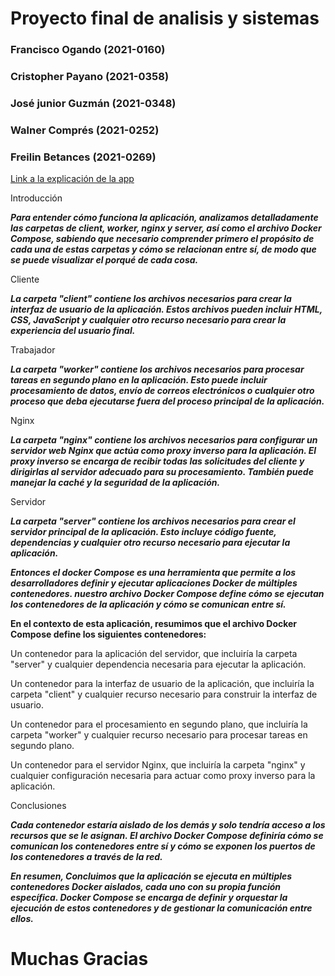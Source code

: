 # Proyecto final de analisis y sistemas
### Francisco Ogando (2021-0160)
### Cristopher Payano (2021-0358)
### José junior Guzmán (2021-0348)
### Walner Comprés (2021-0252) 
### Freilin Betances (2021-0269)

[Link a la explicación de la app](https://miucateciedu-my.sharepoint.com/personal/20210160_miucateci_edu_do/_layouts/15/onedrive.aspx?login_hint=20210160%40miucateci%2Eedu%2Edo&id=%2Fpersonal%2F20210160%5Fmiucateci%5Fedu%5Fdo%2FDocuments%2FAn%C3%A1lisis%20de%20sist%2FApp%2Eavi&parent=%2Fpersonal%2F20210160%5Fmiucateci%5Fedu%5Fdo%2FDocuments%2FAn%C3%A1lisis%20de%20sist)

<p> 
Introducción
<p/>

***Para entender cómo funciona la aplicación, analizamos detalladamente las carpetas de client, worker, nginx y server, así como el archivo Docker Compose, sabiendo que necesario comprender primero el propósito de cada una de estas carpetas y cómo se relacionan entre sí, de modo que se puede visualizar el porqué de cada cosa.***
<p> 
Cliente
<p/> 

***La carpeta "client" contiene los archivos necesarios para crear la interfaz de usuario de la aplicación. Estos archivos pueden incluir HTML, CSS, JavaScript y cualquier otro recurso necesario para crear la experiencia del usuario final.***
<p> 
Trabajador
<p/>

***La carpeta "worker" contiene los archivos necesarios para procesar tareas en segundo plano en la aplicación. Esto puede incluir procesamiento de datos, envío de correos electrónicos o cualquier otro proceso que deba ejecutarse fuera del proceso principal de la aplicación.***
<p> 
Nginx
<p/> 

***La carpeta "nginx" contiene los archivos necesarios para configurar un servidor web Nginx que actúa como proxy inverso para la aplicación. El proxy inverso se encarga de recibir todas las solicitudes del cliente y dirigirlas al servidor adecuado para su procesamiento. También puede manejar la caché y la seguridad de la aplicación.***
<p> 
Servidor
<p/>

***La carpeta "server" contiene los archivos necesarios para crear el servidor principal de la aplicación. Esto incluye código fuente, dependencias y cualquier otro recurso necesario para ejecutar la aplicación.***

***Entonces el docker Compose es una herramienta que permite a los desarrolladores definir y ejecutar aplicaciones Docker de múltiples contenedores. nuestro archivo Docker Compose define cómo se ejecutan los contenedores de la aplicación y cómo se comunican entre sí.***

**En el contexto de esta aplicación, resumimos que el archivo Docker Compose define los siguientes contenedores:**
<p> 
Un contenedor para la aplicación del servidor, que incluiría la carpeta "server" y cualquier dependencia necesaria para ejecutar la aplicación.
<p/>

<p>
Un contenedor para la interfaz de usuario de la aplicación, que incluiría la carpeta "client" y cualquier recurso necesario para construir la interfaz de usuario.
<p/>

<p>
Un contenedor para el procesamiento en segundo plano, que incluiría la carpeta "worker" y cualquier recurso necesario para procesar tareas en segundo plano.
<p/>

<p>
Un contenedor para el servidor Nginx, que incluiría la carpeta "nginx" y cualquier configuración necesaria para actuar como proxy inverso para la aplicación.
<p/>

<p>
Conclusiones
<p/>

***Cada contenedor estaría aislado de los demás y solo tendría acceso a los recursos que se le asignan. El archivo Docker Compose definiría cómo se comunican los contenedores entre sí y cómo se exponen los puertos de los contenedores a través de la red.***

***En resumen, Concluimos que la aplicación se ejecuta en múltiples contenedores Docker aislados, cada uno con su propia función específica. Docker Compose se encarga de definir y orquestar la ejecución de estos contenedores y de gestionar la comunicación entre ellos.***

# Muchas Gracias
